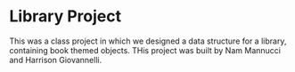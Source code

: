 # Library Project
This was a class project in which we designed a data structure for a library, containing book themed objects. THis project was built by Nam Mannucci and Harrison Giovannelli.
